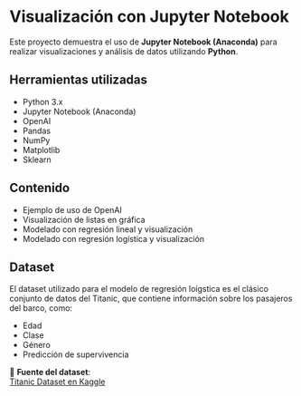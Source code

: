 # Visualización con Jupyter Notebook

Este proyecto demuestra el uso de **Jupyter Notebook (Anaconda)** para realizar visualizaciones y análisis de datos utilizando **Python**.



## Herramientas utilizadas

- Python 3.x
- Jupyter Notebook (Anaconda)
- OpenAI
- Pandas
- NumPy
- Matplotlib
- Sklearn


##  Contenido

- Ejemplo de uso de OpenAI
- Visualización de listas en gráfica
- Modelado con regresión lineal y visualización
- Modelado con regresión logística y visualización


## Dataset

El dataset utilizado para el modelo de regresión loígstica es el clásico conjunto de datos del Titanic, que contiene información sobre los pasajeros del barco, como:

- Edad
- Clase
- Género
- Predicción de supervivencia

🔗 **Fuente del dataset**:  
[Titanic Dataset en Kaggle](https://www.kaggle.com/datasets/yasserh/titanic-dataset?resource=download)




